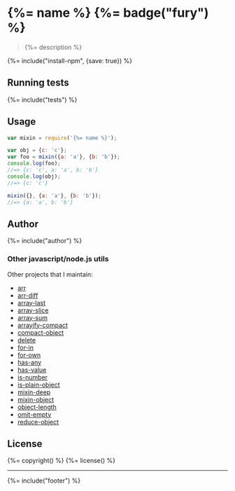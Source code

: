 # {%= name %} {%= badge("fury") %}
> {%= description %}

{%= include("install-npm", {save: true}) %}

## Running tests
{%= include("tests") %}

## Usage

```js
var mixin = require('{%= name %}');

var obj = {c: 'c'};
var foo = mixin({a: 'a'}, {b: 'b'});
console.log(foo);
//=> {c: 'c', a: 'a', b: 'b'}
console.log(obj);
//=> {c: 'c'}

mixin({}, {a: 'a'}, {b: 'b'});
//=> {a: 'a', b: 'b'}
```

## Author
{%= include("author") %}

### Other javascript/node.js utils

Other projects that I maintain:

  - [arr](https://github.com/jonschlinkert/arr)
  - [arr-diff](https://github.com/jonschlinkert/arr-diff)
  - [array-last](https://github.com/jonschlinkert/array-last)
  - [array-slice](https://github.com/jonschlinkert/array-slice)
  - [array-sum](https://github.com/jonschlinkert/array-sum)
  - [arrayify-compact](https://github.com/jonschlinkert/arrayify-compact)
  - [compact-object](https://github.com/jonschlinkert/compact-object)
  - [delete](https://github.com/jonschlinkert/delete)
  - [for-in](https://github.com/jonschlinkert/for-in)
  - [for-own](https://github.com/jonschlinkert/for-own)
  - [has-any](https://github.com/jonschlinkert/has-any)
  - [has-value](https://github.com/jonschlinkert/has-value)
  - [is-number](https://github.com/jonschlinkert/is-number)
  - [is-plain-object](https://github.com/jonschlinkert/is-plain-object)
  - [mixin-deep](https://github.com/jonschlinkert/mixin-deep)
  - [mixin-object](https://github.com/jonschlinkert/mixin-object)
  - [object-length](https://github.com/jonschlinkert/object-length)
  - [omit-empty](https://github.com/jonschlinkert/omit-empty)
  - [reduce-object](https://github.com/jonschlinkert/reduce-object)

## License
{%= copyright() %}
{%= license() %}

***

{%= include("footer") %}